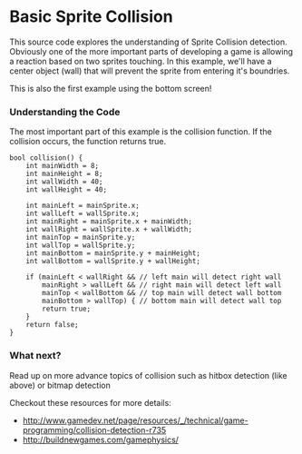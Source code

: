 # Basic Sprite Collision
This source code explores the understanding of Sprite Collision detection. Obviously one of the more important parts of developing a game is allowing a reaction based on two sprites touching. In this example, we'll have a center object (wall) that will prevent the sprite from entering it's boundries.

This is also the first example using the bottom screen!

### Understanding the Code
The most important part of this example is the collision function. If the collision occurs, the function returns true. 


````
bool collision() {
	int mainWidth = 8;
	int mainHeight = 8;
	int wallWidth = 40;
	int wallHeight = 40;

	int mainLeft = mainSprite.x;
	int wallLeft = wallSprite.x;
	int mainRight = mainSprite.x + mainWidth;
	int wallRight = wallSprite.x + wallWidth;
	int mainTop = mainSprite.y;
	int wallTop = wallSprite.y;
	int mainBottom = mainSprite.y + mainHeight;
	int wallBottom = wallSprite.y + wallHeight;

	if (mainLeft < wallRight && // left main will detect right wall
		mainRight > wallLeft && // right main will detect left wall
		mainTop < wallBottom && // top main will detect wall bottom
		mainBottom > wallTop) { // bottom main will detect wall top
    	return true;
	}
	return false;
}
````

### What next?
Read up on more advance topics of collision such as hitbox detection (like above) or bitmap detection

Checkout these resources for more details:
* http://www.gamedev.net/page/resources/_/technical/game-programming/collision-detection-r735
* http://buildnewgames.com/gamephysics/
